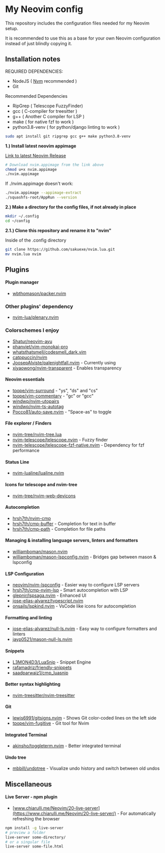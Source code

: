 # **My Neovim config**

This repository includes the configuration files needed for my
Neovim setup.

It is recommended to use this as a base for your own Neovim configuration instead
of just blindly copying it.

## **Installation notes**

REQUIRED DEPENDENCIES:

- NodeJS ( [Nvm](https://github.com/nvm-sh/nvm#install--update-script) recommended )
- Git

Recommended Dependencies

- RipGrep ( Telescope FuzzyFinder)
- gcc ( C-compiler for treesitter )
- g++ ( Another C compiler for LSP )
- make ( for native fzf to work )
- python3.8-venv ( for python/django linting to work )

```bash
sudo apt install git ripgrep gcc g++ make python3.8-venv
```

**1.) Install latest neovim appimage**

[Link to latest Neovim Release](https://github.com/neovim/neovim/releases/tag/stable)

```bash
# Download nvim.appimage from the link above
chmod u+x nvim.appimage
./nvim.appimage
```

If ./nvim.appimage doesn't work:

```bash
./nvim.appimage --appimage-extract
./squashfs-root/AppRun --version
```

**2.) Make a directory for the config files, if not already in place**

```bash
mkdir ~/.config
cd ~/config
```

**2.1.) Clone this repository and rename it to "nvim"**

Inside of the .config directory

```bash
git clone https://github.com/sakuexe/nvim.lua.git
mv nvim.lua nvim
```

## **Plugins**

#### Plugin manager

- [wbthomason/packer.nvim](https://github.com/wbthomason/packer.nvim)

### Other plugins' dependency

- [nvim-lua/plenary.nvim](https://github.com/nvim-lua/plenary.nvim)

### Colorschemes I enjoy

- [Shatur/neovim-ayu](https://github.com/Shatur/neovim-ayu)
- [phanviet/vim-monokai-pro](https://github.com/phanviet/vim-monokai-pro)
- [whatsthatsmell/codesmell_dark.vim](https://github.com/whatsthatsmell/codesmell_dark.vim)
- [catppuccin/nvim](https://github.com/catppuccin/nvim)
- [JoosepAlviste/palenightfall.nvim](https://github.com/JoosepAlviste/palenightfall.nvim) - Currently using
- [xiyaowong/nvim-transparent](https://github.com/xiyaowong/nvim-transparent) - Enables transparency

#### Neovim essentials

- [tpope/vim-surround](https://github.com/tpope/vim-surround) - "ys", "ds" and "cs"
- [tpope/vim-commentary](https://github.com/tpope/vim-commentary) - "gc" or "gcc"
- [windwp/nvim-utopairs](https://github.com/windwp/nvim-autopairs)
- [windwp/nvim-ts-autotag](https://github.com/windwp/nvim-ts-autotag)
- [Pocco81/auto-save.nvim](https://github.com/Pocco81/auto-save.nvim) - "Space-as" to toggle

#### File explorer / Finders

- [nvim-tree/nvim-tree.lua](https://github.com/nvim-tree/nvim-tree.lua)
- [nvim-telescope/telescope.nvim](https://github.com/nvim-telescope/telescope.nvim) - Fuzzy finder
- [nvim-telescope/telescope-fzf-native.nvim](https://github.com/nvim-telescope/telescope-fzf-native.nvim) - Dependency for fzf performance

#### Status Line

- [nvim-lualine/lualine.nvim](https://github.com/nvim-lualine/lualine.nvim)

#### Icons for telescope and nvim-tree

- [nvim-tree/nvim-web-devicons](https://github.com/nvim-tree/nvim-web-devicons)

#### Autocompletion

- [hrsh7th/nvim-cmp](https://github.com/hrsh7th/nvim-cmp)
- [hrsh7th/cmp-buffer](https://github.com/hrsh7th/nvim-cmp) - Completion for text in buffer
- [hrsh7th/cmp-path](https://github.com/hrsh7th/nvim-cmp) - Completion for file paths

#### Managing & installing language servers, linters and formatters

- [williamboman/mason.nvim](https://github.com/williamboman/mason.nvim)
- [williamboman/mason-lspconfig.nvim](https://github.com/williamboman/mason-lspconfig.nvim) - Bridges gap between mason & lspconfig

#### LSP Configuration

- [neovim/nvim-lspconfig](https://github.com/neovim/nvim-lspconfig) - Easier way to configure LSP servers
- [hrsh7th/cmp-nvim-lsp](https://github.com/hrsh7th/cmp-nvim-lsp) - Smart autocompletion with LSP
- [glepnir/lspsaga.nvim](https://github.com/glepnir/lspsaga.nvim) - Enhanced UI
- [jose-elias-alvarez/typescript.nvim](https://github.com/jose-elias-alvarez/typescript.nvim)
- [onsails/lspkind.nvim](https://github.com/onsails/lspkind.nvim) - VsCode like icons for autocompletion

#### Formatting and linting

- [jose-elias-alvarez/null-ls.nvim](https://github.com/jose-elias-alvarez/null-ls.nvim) - Easy way to configure formatters and linters
- [jayp0521/mason-null-ls.nvim](https://github.com/jayp0521/mason-null-ls.nvim)

#### Snippets

- [L3MON4D3/LuaSnip](https://github.com/L3MON4D3/LuaSnip) - Snippet Engine
- [rafamadriz/friendly-snippets](https://github.com/rafamadriz/friendly-snippets)
- [saadparwaiz1/cmp_luasnip](https://github.com/saadparwaiz1/cmp_luasnip)

#### Better syntax highlighting

- [nvim-treesitter/nvim-treesitter](https://github.com/nvim-treesitter/nvim-treesitter)

#### Git

- [lewis6991/gitsigns.nvim](https://github.com/lewis6991/gitsigns.nvim) - Shows Git color-coded lines on the left side
- [tpope/vim-fugitive](https://github.com/tpope/vim-fugitive) - Git tool for Nvim

#### Integrated Terminal

- [akinsho/toggleterm.nvim](https://github.com/lewis6991/gitsigns.nvim) - Better integrated terminal

#### Undo tree

- [mbbill/undotree](https://github.com/mbbill/undotree) - Visualize undo history and switch between old undos

## **Miscellaneous**

#### Live Server - npm plugin

- [www.chiarulli.me/Neovim/20-live-server](https://www.chiarulli.me/Neovim/20-live-server/) - For automatically refreshing the browser

```bash
npm install -g live-server
# preview a folder
live-server some-directory/
# or a singular file
live-server some-file.html
```
